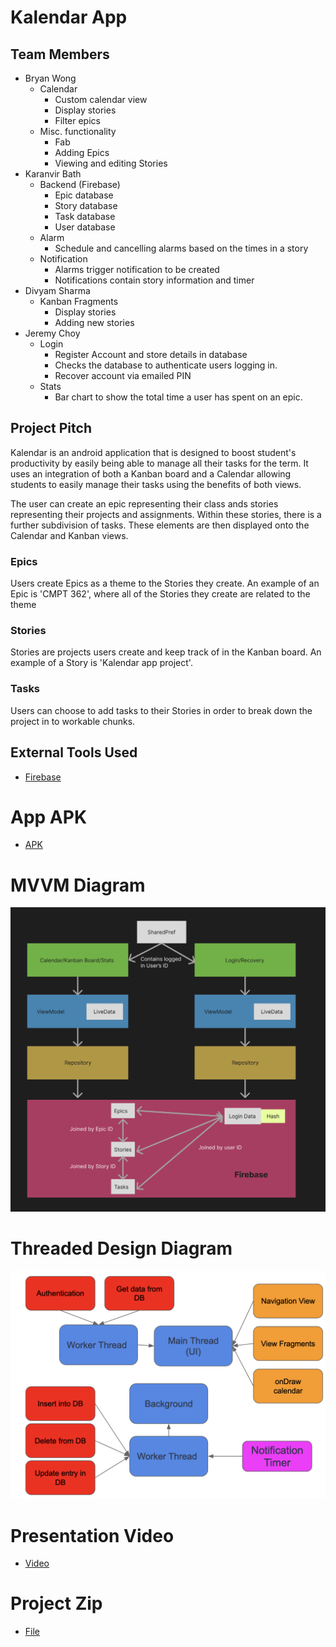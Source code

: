 # Kalendar App

## Team Members
* Bryan Wong
    * Calendar 
         * Custom calendar view
         * Display stories 
         * Filter epics 
    * Misc. functionality
         * Fab 
         * Adding Epics
         * Viewing and editing Stories
* Karanvir Bath
    * Backend (Firebase)
         * Epic database
         * Story database 
         * Task database 
         * User database
    * Alarm
         * Schedule and cancelling alarms based on the times in a story
    * Notification
         * Alarms trigger notification to be created
         * Notifications contain story information and timer
* Divyam Sharma
    * Kanban Fragments
         * Display stories
         * Adding new stories
* Jeremy Choy
    * Login
         * Register Account and store details in database
         * Checks the database to authenticate users logging in.
         * Recover account via emailed PIN
    * Stats
         * Bar chart to show the total time a user has spent on an epic. 


## Project Pitch

Kalendar is an android application that is designed to boost student's productivity by easily being able to manage all their tasks for the term. It uses an integration of both a Kanban board and a Calendar allowing students to easily manage their tasks using the benefits of both views.

The user can create an epic representing their class ands stories representing their projects and assignments. Within these stories, there is a further subdivision of tasks. These elements are then displayed onto the Calendar and Kanban views. 

### Epics
Users create Epics as a theme to the Stories they create. An example of an Epic is 'CMPT 362', where all of the Stories they create are related to the theme

### Stories
Stories are projects users create and keep track of in the Kanban board. An example of a Story is 'Kalendar app project'.

### Tasks
Users can choose to add tasks to their Stories in order to break down the project in to workable chunks. 

## External Tools Used
* [Firebase](https://firebase.google.com/)

# App APK
* [APK](https://github.com/bcw11/CMPT-362-FINAL/blob/master/app-debug.apk)

# MVVM Diagram
![MVVN Diagram](resources/MVVN_Diagram.png)

# Threaded Design Diagram
![Threaded Design Diagram](resources/Threaded_Design_Diagram.png)

# Presentation Video
* [Video](https://www.youtube.com/watch?v=W07j0o5jH7A)

# Project Zip
* [File](TODO)
